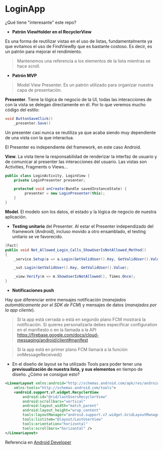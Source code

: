 # LoginApp

¿Qué tiene "interesante" este repo?

* **Patrón ViewHolder en el RecyclerView**

Es una forma de reutilizar vistas en el uso de listas, fundamentalmente ya que evitamos el uso de FindViewBy que es bastante costoso. Es decir, es un patrón para mejorar el rendimiento.

> Mantenemos una referencia a los elementos de la lista mientras se hace scroll.

* **Patrón MVP**

> Model View Presenter. Es un patrón utilizado para organizar nuestra capa de presentación. 

**Presenter**. Tiene la lógica de negocio de la UI, todas las interacciones de con la vista se delegan directamente en él. Por lo que veremos mucho código del estilo:

```csharp
void ButtonSaveClick()
    _presenter.Save()
```

Un presenter casi nunca se reutiliza ya que acaba siendo muy dependiente de una vista con la que interactua.

El Presenter es independiente del framework, en este caso Android.

**View**. La vista tiene la responsabilidad de renderizar la interfaz de usuario y de comunicar al presenter las interacciones del usuario. Las vistas son Activities, Fragments o Views...

```csharp
public class LoginActivity, LoginView {
    private LoginPresenter presenter;

    protected void onCreate(Bundle savedInstanceState) {
         presenter = new LoginPresenter(this);
    }
}
```

**Model**. El modelo son los datos, el estado y la lógica de negocio de nuestra aplicación.

* **Testing unitario** del Presenter. Al estar el Presenter independizado del framework (Android), incluso movido a otro ensamblado, el testing unitario se ve favorecido.

```csharp
[Fact]
public void Not_Allowed_Login_Calls_ShowUserIsNotAllowed_Method()
{
    _service.Setup(a => a.Login(GetValidUser().Key, GetValidUser().Value)).Returns(Task.FromResult(false));

    _sut.Login(GetValidUser().Key, GetValidUser().Value);

    _view.Verify(m => m.ShowUserIsNotAllowed(), Times.Once);
}
```

* **Notificaciones push**

Hay que diferenciar entre mensajes notificación (*manejados automáticamente por el SDK de FCM*) y mensajes de datos (*manejados por la app cliente*).

> Si la app está cerrada o está en segundo plano FCM mostrará la notificación. Si quieres personalizarla debes especificar configuration en el manifiesto o en la llamada a la API <https://firebase.google.com/docs/cloud-messaging/android/client#manifest>

> Si la app está en primer plano FCM llamará a la función onMessageReceived()

* En el diseño de layout se ha utilizado Tools para poder tener una **previsualización de nuestra lista, y sus elementos** en tiempo de diseño. ¿Cómo se consigue esto?

```xml
<LinearLayout xmlns:android="http://schemas.android.com/apk/res/android"
    xmlns:tools="http://schemas.android.com/tools">
    <android.support.v7.widget.RecyclerView
        android:id="@+id/lastUsersRecyclerView"
        android:scrollbars="vertical"
        android:layout_width="match_parent"
        android:layout_height="wrap_content"
        tools:layoutManager="android.support.v7.widget.GridLayoutManager"
        tools:listitem="@layout/LastUserView"
        tools:orientation="horizontal"
        tools:scrollbars="horizontal" />
</LinearLayout>
```

Referencia en [Android Developer](https://developer.android.com/studio/write/tool-attributes.html)